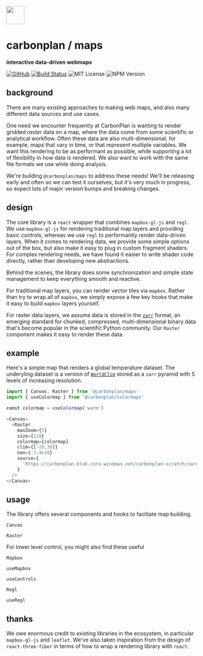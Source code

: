 <img
  src='https://carbonplan-assets.s3.amazonaws.com/monogram/dark-small.png'
  height='48'
/>

# carbonplan / maps

**interactive data-driven webmaps**

[![GitHub][github-badge]][github]
[![Build Status]][actions]
![MIT License][]
![NPM Version][]

[github]: https://github.com/carbonplan/maps
[github-badge]: https://badgen.net/badge/-/github?icon=github&label
[build status]: https://github.com/carbonplan/maps/actions/workflows/main.yml/badge.svg
[actions]: https://github.com/carbonplan/maps/actions/workflows/main.yml
[mit license]: https://badgen.net/badge/license/MIT/blue
[npm version]: https://badgen.net/npm/v/@carbonplan/maps

## background

There are many existing approaches to making web maps, and also many different data sources and use cases. 

One need we encounter frequently at CarbonPlan is wanting to render gridded _raster_ data on a map, where the data come from some scientific or analytical workflow. Often these data are also multi-dimensional, for example, maps that vary in time, or that represent multiple variables. We want this rendering to be as performant as possible, while supporting a lot of flexibility in how data is rendered. We also want to work with the same file formats we use while doing analysis.

We're building `@carbonplan/maps` to address these needs! We'll be releasing early and often so we can test it ourselves, but it's very much in progress, so expect lots of major version bumps and breaking changes.

## design

The core library is a `react` wrapper that combines `mapbox-gl-js` and `regl`. We use `mapbox-gl-js` for rendering traditional map layers and providing basic controls, whereas we use `regl` to performantly render data-driven layers. When it comes to rendering data, we provide some simple options out of the box, but also make it easy to plug in custom fragment shaders. For complex rendering needs, we have found it easier to write shader code directly, rather than developing new abstractions.

Behind the scenes, the library does some synchronization and simple state management to keep everything smooth and reactive.

For traditional map layers, you can render vector tiles via `mapbox`. Rather than try to wrap all of `mapbox`, we simply expose a few key hooks that make it easy to build `mapbox` layers yourself.

For raster data layers, we assume data is stored in the [`zarr`](https://github.com/zarr-developers/zarr-python) format, an emerging standard for chunked, compressed, multi-dimensional binary data that's become popular in the scientific Python community. Our `Raster` component makes it easy to render these data.

## example

Here's a simple map that renders a global temperature dataset. The underyling dataset is a version of [`WorldClim`](https://www.worldclim.org/data/worldclim21.html) stored as a `zarr` pyramid with 5 levels of increasing resolution.

```js
import { Canvas, Raster } from '@carbonplan/maps'
import { useColormap } from '@carbonplan/colormaps'

const colormap = useColormap('warm')

<Canvas>
  <Raster
    maxZoom={5}
    size={128}
    colormap={colormap}
    clim={[-20,30]}
    nan={-3.4e38}
    source={
      'https://carbonplan.blob.core.windows.net/carbonplan-scratch/zarr-mapbox-webgl/128/{z}'
    }
  />
</Canvas>

```

## usage

The library offers several components and hooks to faclitate map building.

`Canvas`

`Raster`

For lower level control, you might also find these useful

`Mapbox`

`useMapbox`

`useControls`

`Regl`

`useRegl`

## thanks

We owe enormous credit to existing libraries in the ecosystem, in particular `mapbox-gl-js` and `leaflet`. We've also taken inspiration from the design of `react-three-fiber` in terms of how to wrap a rendering library with `react`.
